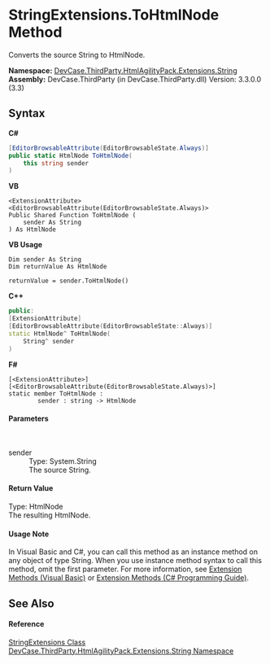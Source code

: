 # StringExtensions.ToHtmlNode Method 
 

Converts the source String to HtmlNode.

**Namespace:**&nbsp;<a href="N_DevCase_ThirdParty_HtmlAgilityPack_Extensions_String">DevCase.ThirdParty.HtmlAgilityPack.Extensions.String</a><br />**Assembly:**&nbsp;DevCase.ThirdParty (in DevCase.ThirdParty.dll) Version: 3.3.0.0 (3.3)

## Syntax

**C#**<br />
``` C#
[EditorBrowsableAttribute(EditorBrowsableState.Always)]
public static HtmlNode ToHtmlNode(
	this string sender
)
```

**VB**<br />
``` VB
<ExtensionAttribute>
<EditorBrowsableAttribute(EditorBrowsableState.Always)>
Public Shared Function ToHtmlNode ( 
	sender As String
) As HtmlNode
```

**VB Usage**<br />
``` VB Usage
Dim sender As String
Dim returnValue As HtmlNode

returnValue = sender.ToHtmlNode()
```

**C++**<br />
``` C++
public:
[ExtensionAttribute]
[EditorBrowsableAttribute(EditorBrowsableState::Always)]
static HtmlNode^ ToHtmlNode(
	String^ sender
)
```

**F#**<br />
``` F#
[<ExtensionAttribute>]
[<EditorBrowsableAttribute(EditorBrowsableState.Always)>]
static member ToHtmlNode : 
        sender : string -> HtmlNode 

```


#### Parameters
&nbsp;<dl><dt>sender</dt><dd>Type: System.String<br />The source String.</dd></dl>

#### Return Value
Type: HtmlNode<br />The resulting HtmlNode.

#### Usage Note
In Visual Basic and C#, you can call this method as an instance method on any object of type String. When you use instance method syntax to call this method, omit the first parameter. For more information, see <a href="https://docs.microsoft.com/dotnet/visual-basic/programming-guide/language-features/procedures/extension-methods">Extension Methods (Visual Basic)</a> or <a href="https://docs.microsoft.com/dotnet/csharp/programming-guide/classes-and-structs/extension-methods">Extension Methods (C# Programming Guide)</a>.

## See Also


#### Reference
<a href="T_DevCase_ThirdParty_HtmlAgilityPack_Extensions_String_StringExtensions">StringExtensions Class</a><br /><a href="N_DevCase_ThirdParty_HtmlAgilityPack_Extensions_String">DevCase.ThirdParty.HtmlAgilityPack.Extensions.String Namespace</a><br />